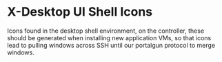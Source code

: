 # X-Desktop UI Shell Icons
Icons found in the desktop shell environment, on the controller, these should be generated when installing new application VMs, so that icons lead to pulling windows across SSH until our portalgun protocol to merge windows. 

